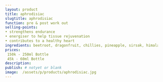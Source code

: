 ```yaml
---
layout: product
title: aphrodisiac
slugtitle: aphrodisiac
function: pre & post work out
selling-points:
• strengthens endurance
• energiser to help tissue rejuvenation
• contributes to a healthy heart
ingredients: beetroot, dragonfruit, chillies, pineapple, sirsak, himalaya and sea salt.
prices:
 150k - 250ml Bottle
 45k - 60ml Bottle
description:
publish: # notyet or blank
image:  /assets/p/products/aphrodisiac.jpg
---
```

